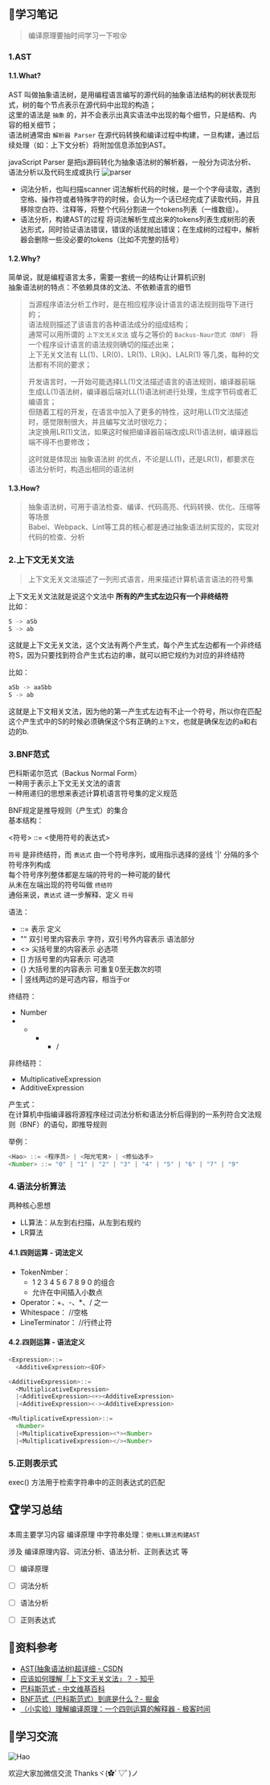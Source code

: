 ## :pushpin:学习笔记

>编译原理要抽时间学习一下啦:dizzy_face:

### 1.AST

#### 1.1.What?

AST 叫做抽象语法树，是用编程语言编写的源代码的抽象语法结构的树状表现形式，树的每个节点表示在源代码中出现的构造；  
这里的语法是 `抽象` 的，并不会表示出真实语法中出现的每个细节，只是结构、内容的相关细节；  
语法树通常由 `解析器 Parser` 在源代码转换和编译过程中构建，一旦构建，通过后续处理（如：上下文分析）将附加信息添加到AST。  
  
javaScript Parser 是把js源码转化为抽象语法树的解析器，一般分为词法分析、语法分析以及代码生成或执行
![parser](https://haotime.oss-cn-hangzhou.aliyuncs.com/Frontend-07-Template/parser.png)
- 词法分析，也叫扫描scanner
  词法解析代码的时候，是一个个字母读取，遇到空格、操作符或者特殊字符的时候，会认为一个话已经完成了读取代码，并且移除空白符、注释等，将整个代码分割进一个tokens列表（一维数组）。
- 语法分析，构建AST的过程
  将词法解析生成出来的tokens列表生成树形的表达形式，同时验证语法错误，错误的话就抛出错误；在生成树的过程中，解析器会删除一些没必要的tokens（比如不完整的括号）

#### 1.2.Why?

简单说，就是编程语言太多，需要一套统一的结构让计算机识别  
抽象语法树的特点：不依赖具体的文法、不依赖语言的细节

>当源程序语法分析工作时，是在相应程序设计语言的语法规则指导下进行的；  
>语法规则描述了该语言的各种语法成分的组成结构；  
>通常可以用所谓的 `上下文无关文法` 或与之等价的 `Backus-Naur范式（BNF）` 将一个程序设计语言的语法规则确切的描述出来；  
>上下无关文法有 LL(1)、LR(0)、LR(1)、LR(k)、LALR(1) 等几类，每种的文法都有不同的要求；  
>  
>开发语言时，一开始可能选择LL(1)文法描述语言的语法规则，编译器前端生成LL(1)语法树，编译器后端对LL(1)语法树进行处理，生成字节码或者汇编语言；  
>但随着工程的开发，在语言中加入了更多的特性，这时用LL(1)文法描述时，感觉限制很大，并且编写文法时很吃力；  
>决定换用LR(1)文法，如果这时候把编译器前端改成LR(1)语法树，编译器后端不得不也要修改；
>  
>这时就是体现出 抽象语法树 的优点，不论是LL(1)，还是LR(1)，都要求在语法分析时，构造出相同的语法树

#### 1.3.How?

>抽象语法树，可用于语法检查、编译、代码高亮、代码转换、优化、压缩等等场景  
>Babel、Webpack、Lint等工具的核心都是通过抽象语法树实现的，实现对代码的检查、分析

### 2.上下文无关文法

>上下文无关文法描述了一列形式语言，用来描述计算机语言语法的符号集

上下文无关文法就是说这个文法中 **所有的产生式左边只有一个非终结符**  
比如：  
```javascript
S -> aSb
S -> ab
```
这就是上下文无关文法，这个文法有两个产生式，每个产生式左边都有一个非终结符S，因为只要找到符合产生式右边的串，就可以把它规约为对应的非终结符

比如：
```javascript
aSb -> aaSbb
S -> ab
```
这就是上下文相关文法，因为他的第一产生式左边有不止一个符号，所以你在匹配这个产生式中的S的时候必须确保这个S有正确的`上下文`，也就是确保左边的a和右边的b.
  
### 3.BNF范式

巴科斯诺尔范式（Backus Normal Form）  
一种用于表示上下文无关文法的语言  
一种用递归的思想来表述计算机语言符号集的定义规范  
  
BNF规定是推导规则（产生式）的集合  
基本结构：

<符号> ::= <使用符号的表达式>
 
`符号` 是非终结符，而 `表达式` 由一个符号序列，或用指示选择的竖线 '|' 分隔的多个符号序列构成  
每个符号序列整体都是左端的符号的一种可能的替代  
从未在左端出现的符号叫做 `终结符`  
通俗来说，`表达式` 进一步解释、定义 `符号`  

语法：
  - ::= 表示 定义
  - "" 双引号里内容表示 字符，双引号外内容表示 语法部分
  - <> 尖括号里的内容表示 必选项
  - [] 方括号里的内容表示 可选项
  - {} 大括号里的内容表示 可重复0至无数次的项
  - | 竖线两边的是可选内容，相当于or

终结符：
  - Number
  - + - * /

非终结符：
  - MultiplicativeExpression
  - AdditiveExpression 

产生式：  
在计算机中指编译器将源程序经过词法分析和语法分析后得到的一系列符合文法规则（BNF）的语句，即推导规则  

举例：
```javascript
<Hao> ::= <程序员> | <阳光宅男> | <修仙选手>
<Number> ::= "0" | "1" | "2" | "3" | "4" | "5" | "6" | "7" | "9"
```
  
### 4.语法分析算法

两种核心思想
- LL算法：从左到右扫描，从左到右规约
- LR算法

#### 4.1.四则运算 - 词法定义
- TokenNmber：
  - 1 2 3 4 5 6 7 8 9 0 的组合
  - 允许在中间插入小数点
- Operator：+、-、*、/ 之一
- Whitespace：<SP> //空格
- LineTerminator：<LF> <CR> //行终止符
  
#### 4.2.四则运算 - 语法定义
```javascript
<Expression>::=
  <AdditiveExpression><EOF>

<AdditiveExpression>::=
  <MultiplicativeExpression>
  |<AdditiveExpression><+><AdditiveExpression>
  |<AdditiveExpression><-><AdditiveExpression>

<MultiplicativeExpression>::=
  <Number>
  |<MultiplicativeExpression><*><Number>
  |<MultiplicativeExpression></><Number>
```

### 5.正则表示式

exec() 方法用于检索字符串中的正则表达式的匹配

  
## :trophy:学习总结

本周主要学习内容 编译原理 中字符串处理：`使用LL算法构建AST`

涉及 编译原理内容、词法分析、语法分析、正则表达式 等

- [ ] 编译原理
- [ ] 词法分析
- [ ] 语法分析
- [ ] 正则表达式
  
  
## :sunflower:资料参考

- <a href="https://blog.csdn.net/weixin_39408343/article/details/95984062">AST(抽象语法树)超详细 - CSDN</a>
- <a href="https://www.zhihu.com/question/21833944">应该如何理解「上下文无关文法」？ - 知乎</a>
- <a href="https://bk.tw.lvfukeji.com/baike-%E5%B7%B4%E7%A7%91%E6%96%AF%E8%8C%83%E5%BC%8F">巴科斯范式 - 中文维基百科</a>
- <a href="https://juejin.cn/post/6877043337262694408">BNF范式（巴科斯范式）到底是什么？- 掘金</a>
- <a href="https://time.geekbang.org/column/article/868235">（小实验）理解编译原理：一个四则运算的解释器 - 极客时间</a>
  
  
## :gift_heart:学习交流

![Hao](https://haoer.oss-cn-hangzhou.aliyuncs.com/hao.jpg)

欢迎大家加微信交流 Thanksヾ(✿ﾟ▽ﾟ)ノ
  
  